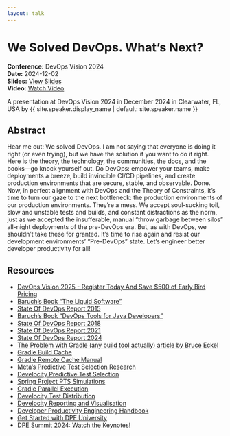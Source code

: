 ```yaml
---
layout: talk
---
```


<!-- Source: https://speaking.jbaru.ch/XjvrZS/we-solved-devops-whats-next -->
# We Solved DevOps. What’s Next?

**Conference:** DevOps Vision 2024  
**Date:** 2024-12-02  
**Slides:** [View Slides](https://drive.google.com/file/d/1wGxn6z-6qLS3izY-sStZz1aLXegDIH0v/view)  
**Video:** [Watch Video](https://www.youtube.com/watch?v=MYV2mPd0PCY)  

A presentation at DevOps Vision 2024 in
                    December 2024 in
                    Clearwater, FL, USA by 
                    {{ site.speaker.display_name | default: site.speaker.name }}

## Abstract

Hear me out: We solved DevOps. I am not saying that everyone is doing it right (or even trying), but we have the solution if you want to do it right. Here is the theory, the technology, the communities, the docs, and the books—go knock yourself out. Do DevOps: empower your teams, make deployments a breeze, build invincible CI/CD pipelines, and create production environments that are secure, stable, and observable. Done.
Now, in perfect alignment with DevOps and the Theory of Constraints, it’s time to turn our gaze to the next bottleneck: the production environments of our production environments. They’re a mess. We accept soul-sucking toil, slow and unstable tests and builds, and constant distractions as the norm, just as we accepted the insufferable, manual “throw garbage between silos” all-night deployments of the pre-DevOps era. But, as with DevOps, we shouldn’t take these for granted. It’s time to rise again and resist our development environments’ “Pre-DevOps” state. Let’s engineer better developer productivity for all!

## Resources

- [DevOps Vision 2025 - Register Today And Save $500 of Early Bird Pricing](https://devopsvision.io/)
- [Baruch’s Book “The Liquid Software”](https://amzn.to/4eevZ8W)
- [State Of DevOps Report 2015](https://services.google.com/fh/files/misc/state-of-devops-2015.pdf)
- [Baruch’s Book “DevOps Tools for Java Developers”](https://amzn.to/4fo7gzU)
- [State Of DevOps Report 2018](https://services.google.com/fh/files/misc/state-of-devops-2018.pdf)
- [State Of DevOps Report 2021](https://services.google.com/fh/files/misc/state-of-devops-2021.pdf)
- [State Of DevOps Report 2024](https://services.google.com/fh/files/misc/2024_final_dora_report.pdf)
- [The Problem with Gradle (any build tool actually) article by Bruce Eckel](https://www.bruceeckel.com/2021/01/02/the-problem-with-gradle/)
- [Gradle Build Cache](https://docs.gradle.org/current/userguide/build_cache.html)
- [Gradle Remote Cache Manual](https://docs.gradle.com/build-cache-node/)
- [Meta’s Predictive Test Selection Research](https://engineering.fb.com/2018/11/21/developer-tools/predictive-test-selection/)
- [Develocity Predictive Test Selection](https://gradle.com/gradle-enterprise-solutions/predictive-test-selection/)
- [Spring Project PTS Simulations](https://ge.spring.io/scans/test-selection?predictive-test-selection.view=simulator&search.timeZoneId=America/Chicago)
- [Gradle Parallel Execution](https://docs.gradle.org/current/userguide/performance.html#parallel_execution)
- [Develocity Test Distribution](https://gradle.com/gradle-enterprise-solutions/test-distribution/)
- [Develocity Reporting and Visualisation](https://gradle.com/develocity/product-tour/observe/reporting-and-visualization/)
- [Developer Productivity Engineering Handbook](https://gradle.com/developer-productivity-engineering/handbook/)
- [Get Started with DPE University](https://dpeuniversity.gradle.com/app)
- [DPE Summit 2024: Watch the Keynotes!](https://dpe.org/summit2024/)

